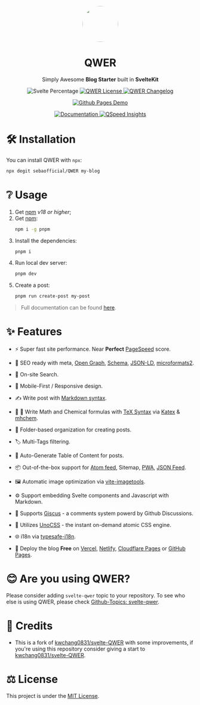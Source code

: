 <p align="center">
<a href="https://qwer.racca.me/"><img src=https://raw.githubusercontent.com/kwchang0831/svelte-QWER/main/user/assets/avatar.png width=96 hieght=96 style="border-radius: 9999px; object-fit: cover;" /></a>
</p>

<h1 align="center">QWER</h1>

<p align="center">
Simply Awesome <b>Blog Starter</b> built in <b>SvelteKit</b>
</p>

<p align="center">
   <img src="https://img.shields.io/github/languages/top/SebaOfficial/QWER?color=%23ff3e00&logo=Svelte" alt="Svelte Percentage" />
   <a href="https://github.com/SebaOfficial/QWER/blob/main/LICENSE">
      <img src="https://img.shields.io/github/license/SebaOfficial/QWER" alt="QWER License">
   </a>
   <a href="https://github.com/kwchang0831/svelte-QWER/blob/main/CHANGELOG.md">
      <img src="https://img.shields.io/badge/CHANGELOG-QWER-lightgreen?logo=Keep a Changelog" alt="QWER Changelog">
   </a>
</p>

<p align="center">
   <a href="https://qwer.racca.me/">
      <img src="https://img.shields.io/badge/🚀 DEMO-Github%20Pages-informational?style=for-the-badge" alt="Github Pages Demo">
   </a>
</p>

<p align="center">
   <a href="https://qwer.racca.me/docs">
      <img src="https://img.shields.io/badge/📝 Documentation-DOCS-informational?style=for-the-badge" alt="Documentation">
   </a>
   <a href="https://pagespeed.web.dev/report?url=https%3A%2F%2Fqwer.racca.me%2F&form_factor=desktop">
      <img src="https://img.shields.io/badge/🚀 Page%20Speed-INSIGHTS-informational?style=for-the-badge" alt="QSpeed Insights">
   </a>
</p>

# 🛠 Installation
You can install QWER with `npx`:
```bash
npx degit sebaofficial/QWER my-blog
```

# ❔ Usage
1. Get [npm](https://nodejs.org/en/blog/release/) *v18 or higher*;
2. Get [npm](https://github.com/pnpm/pnpm):
   ```bash
   npm i -g pnpm
   ```
3. Install the dependencies:
   ```bash
   pnpm i
   ```
4. Run local dev server:
   ```bash
   pnpm dev
   ```
5. Create a post:
   ```bash
   pnpm run create-post my-post
   ```

> Full documentation can be found [here](https://qwer.racca.me/docs).

# ✨ Features

- ⚡ Super fast site performance. Near **Perfect** [PageSpeed](https://pagespeed.web.dev/) score.

- 🤗 SEO ready with meta, [Open Graph](https://ogp.me/), [Schema](https://schema.org/), [JSON-LD](https://json-ld.org/), [microformats2](https://indieweb.org/microformats2).

- 🔎 On-site Search.

- 📱 Mobile-First / Responsive design.

- ✍️ Write post with [Markdown syntax](https://www.markdownguide.org/basic-syntax/).

- 🧮 🧪 Write Math and Chemical formulas with [TeX Syntax](https://www.math.brown.edu/johsilve/ReferenceCards/TeXRefCard.v1.5.pdf) via [Katex](https://katex.org/) & [mhchem](https://mhchem.github.io/MathJax-mhchem/).

- 📁 Folder-based organization for creating posts.

- 🏷️ Multi-Tags filtering.

- 📄 Auto-Generate Table of Content for posts.

- 📦 Out-of-the-box support for [Atom feed](https://validator.w3.org/feed/docs/atom.html), Sitemap, [PWA](https://web.dev/progressive-web-apps/), [JSON Feed](https://www.jsonfeed.org/).

- 🖼️ Automatic image optimization via [vite-imagetools](https://github.com/JonasKruckenberg/imagetools).

- ⚙️ Support embedding Svelte components and Javascript with Markdown.

- 💬 Supports [Giscus](https://github.com/giscus/giscus) - a comments system powerd by Github Discussions.

- 💄 Utilizes [UnoCSS](https://github.com/unocss/unocss) - the instant on-demand atomic CSS engine.

- 🌐 i18n via [typesafe-i18n](https://github.com/ivanhofer/typesafe-i18n).

- 🚀 Deploy the blog **Free** on [Vercel](https://vercel.com/), [Netlify](https://Netlify.com/), [Cloudflare Pages](https://pages.cloudflare.com/) or [GitHub Pages](https://pages.github.com).

# 😊 Are you using QWER?
Please consider adding `svelte-qwer` topic to your repository.
To see who else is using QWER, please check [Github-Topics: svelte-qwer](https://github.com/topics/svelte-qwer).

# 🙏 Credits
- This is a fork of [kwchang0831/svelte-QWER](https://github.com/kwchang0831/svelte-QWER) with some improvements, if you're using this repository consider giving a start to [kwchang0831/svelte-QWER](https://github.com/kwchang0831/svelte-QWER).

# ⚖️ License
This project is under the [MIT License](https://github.com/SebaOfficial/QWER/blob/main/LICENSE).
